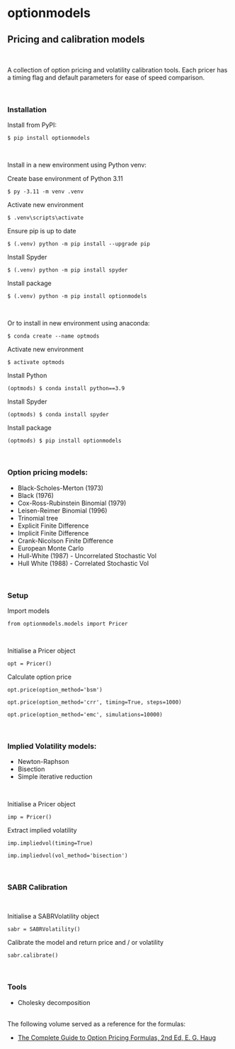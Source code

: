 # optionmodels
## Pricing and calibration models

&nbsp;

A collection of option pricing and volatility calibration tools. Each pricer has a timing flag and default parameters for ease of speed comparison.

&nbsp;

### Installation
Install from PyPI:
```
$ pip install optionmodels
```

&nbsp;

Install in a new environment using Python venv:

Create base environment of Python 3.11
```
$ py -3.11 -m venv .venv
```
Activate new environment
```
$ .venv\scripts\activate
```
Ensure pip is up to date
``` 
$ (.venv) python -m pip install --upgrade pip
```
Install Spyder
```
$ (.venv) python -m pip install spyder
```
Install package
```
$ (.venv) python -m pip install optionmodels
```

&nbsp;

Or to install in new environment using anaconda:
```
$ conda create --name optmods
```
Activate new environment
```
$ activate optmods
```
Install Python
```
(optmods) $ conda install python==3.9
```
Install Spyder
```
(optmods) $ conda install spyder
```
Install package
```
(optmods) $ pip install optionmodels
```

&nbsp;

### Option pricing models:
  - Black-Scholes-Merton (1973)
  - Black (1976)
  - Cox-Ross-Rubinstein Binomial (1979) 
  - Leisen-Reimer Binomial (1996)
  - Trinomial tree
  - Explicit Finite Difference
  - Implicit Finite Difference
  - Crank-Nicolson Finite Difference
  - European Monte Carlo
  - Hull-White (1987) - Uncorrelated Stochastic Vol
  - Hull White (1988) - Correlated Stochastic Vol

&nbsp;

### Setup
Import models

```
from optionmodels.models import Pricer
```

&nbsp;

Initialise a Pricer object
```
opt = Pricer()
```
Calculate option price
```
opt.price(option_method='bsm')
```
```
opt.price(option_method='crr', timing=True, steps=1000)
```
```
opt.price(option_method='emc', simulations=10000)
```

&nbsp;

### Implied Volatility models:
  - Newton-Raphson
  - Bisection
  - Simple iterative reduction

&nbsp;

Initialise a Pricer object
```
imp = Pricer()
```
Extract implied volatility
```
imp.impliedvol(timing=True)
```
```
imp.impliedvol(vol_method='bisection')
```

&nbsp;

### SABR Calibration

&nbsp;

Initialise a SABRVolatility object
```
sabr = SABRVolatility()
```
Calibrate the model and return price and / or volatility
```
sabr.calibrate()
```

&nbsp;

### Tools
  - Cholesky decomposition  
&nbsp;  

The following volume served as a reference for the formulas:
* [The Complete Guide to Option Pricing Formulas, 2nd Ed, E. G. Haug]

[The Complete Guide to Option Pricing Formulas, 2nd Ed, E. G. Haug]:<https://www.amazon.co.uk/Complete-Guide-Option-Pricing-Formulas/dp/0071389970/>